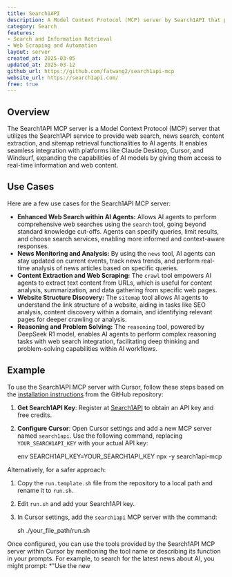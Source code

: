 ```yaml
---
title: Search1API
description: A Model Context Protocol (MCP) server by Search1API that provides search, crawl, and content extraction functionality.
category: Search
features:
- Search and Information Retrieval
- Web Scraping and Automation
layout: server
created_at: 2025-03-05
updated_at: 2025-03-12
github_url: https://github.com/fatwang2/search1api-mcp
website_url: https://search1api.com/
free: true
---
```


## Overview

The Search1API MCP server is a Model Context Protocol (MCP) server that utilizes the Search1API service to provide web search, news search, content extraction, and sitemap retrieval functionalities to AI agents. It enables seamless integration with platforms like Claude Desktop, Cursor, and Windsurf, expanding the capabilities of AI models by giving them access to real-time information and web content.

## Use Cases

Here are a few use cases for the Search1API MCP server:

- **Enhanced Web Search within AI Agents:** Allows AI agents to perform comprehensive web searches using the `search` tool, going beyond standard knowledge cut-offs. Agents can specify queries, limit results, and choose search services, enabling more informed and context-aware responses.
- **News Monitoring and Analysis:** By using the `news` tool, AI agents can stay updated on current events, track news trends, and perform real-time analysis of news articles based on specific queries.
- **Content Extraction and Web Scraping:** The `crawl` tool empowers AI agents to extract text content from URLs, which is useful for content analysis, summarization, and data gathering from specific web pages.
- **Website Structure Discovery:** The `sitemap` tool allows AI agents to understand the link structure of a website, aiding in tasks like SEO analysis, content discovery within a domain, and identifying relevant pages for deeper crawling or analysis.
- **Reasoning and Problem Solving:** The `reasoning` tool, powered by DeepSeek R1 model, enables AI agents to perform complex reasoning tasks with web search integration, facilitating deep thinking and problem-solving capabilities within AI workflows.

## Example

To use the Search1API MCP server with Cursor, follow these steps based on the [installation instructions](https://github.com/fatwang2/search1api-mcp#setup-guide) from the GitHub repository:

1. **Get Search1API Key**: Register at [Search1API](https://www.search1api.com) to obtain an API key and free credits.
2. **Configure Cursor**: Open Cursor settings and add a new MCP server named `search1api`. Use the following command, replacing `YOUR_SEARCH1API_KEY` with your actual API key:

    env SEARCH1API_KEY=YOUR_SEARCH1API_KEY npx -y search1api-mcp

Alternatively, for a safer approach:

1.  Copy the `run.template.sh` file from the repository to a local path and rename it to `run.sh`.
2.  Edit `run.sh` and add your Search1API key.
3.  In Cursor settings, add the `search1api` MCP server with the command:

    sh ./your_file_path/run.sh

Once configured, you can use the tools provided by the Search1API MCP server within Cursor by mentioning the tool name or describing its function in your prompts. For example, to search for the latest news about AI, you might prompt: *"Use the new
